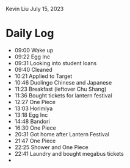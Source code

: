 Kevin Liu
July 15, 2023

# Daily Log
- 09:00 Wake up
- 09:22 Egg Inc
- 09:31 Looking into student loans
- 09:40 Cleaned
- 10:21 Applied to Target
- 10:46 Duolingo Chinese and Japanese
- 11:23 Breakfast (leftover Chu Shang)
- 11:36 Bought tickets for lantern festival
- 12:27 One Piece
- 13:03 Horimiya
- 13:18 Egg Inc
- 14:48 Bandori
- 16:30 One Piece
- 20:31 Got home after Lantern Festival
- 21:47 One Piece
- 22:25 Shower and One Piece
- 22:41 Laundry and bought megabus tickets
- 